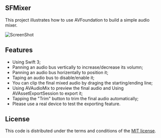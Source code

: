 ## SFMixer


This project illustrates how to use AVFoundation to build a simple audio mixer.

![ScreenShot](https://raw.github.com/JagieChen/SFMixer/master/s1.png)



## Features

* Using Swift 3;
* Panning an audio bus vertically to increase/decrease its volumn;
* Panning an audio bus horizentally to position it;
* Taping an audio bus to disable/enable it;
* You can clip the final mixed audio by draging the starting/ending line;
* Using AVAudioMix to preview the final audio and Using AVAssetExportSession to export it;
* Tapping the "Trim" button to trim the final audio automatically;
* Please use a real device to test the exporting feature.


## License

This code is distributed under the terms and conditions of the [MIT license](LICENSE).


